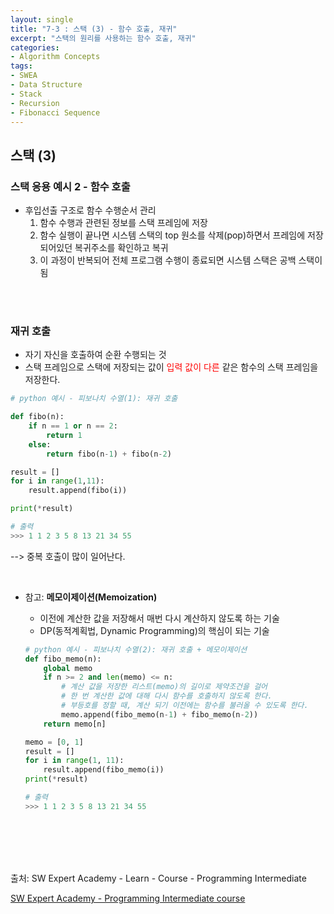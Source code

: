 ```yaml
---
layout: single
title: "7-3 : 스택 (3) - 함수 호출, 재귀"
excerpt: "스택의 원리를 사용하는 함수 호출, 재귀"
categories: 
- Algorithm Concepts
tags:
- SWEA
- Data Structure
- Stack
- Recursion
- Fibonacci Sequence
---
```

## 스택 (3)

### <strong>스택 응용 예시 2 - 함수 호출</strong>

- 후입선출 구조로 함수 수행순서 관리
  1. 함수 수행과 관련된 정보를 스택 프레임에 저장
  2. 함수 실행이 끝나면 시스템 스택의 top 원소를 삭제(pop)하면서 프레임에 저장되어있던 복귀주소를 확인하고 복귀
  3. 이 과정이 반복되어 전체 프로그램 수행이 종료되면 시스템 스택은 공백 스택이 됨

<br>

<br>

### 재귀 호출

- 자기 자신을 호출하여 순환 수행되는 것
- 스택 프레임으로 스택에 저장되는 값이 <span style="color:red">입력 값이 다른</span> 같은 함수의 스택 프레임을 저장한다.

```python
# python 예시 - 피보나치 수열(1): 재귀 호출

def fibo(n):
    if n == 1 or n == 2:
        return 1
    else:
        return fibo(n-1) + fibo(n-2)

result = []
for i in range(1,11):
    result.append(fibo(i))

print(*result)

# 출력
>>> 1 1 2 3 5 8 13 21 34 55
```

--> 중복 호출이 많이 일어난다.

<br>

- 참고: <strong>메모이제이션(Memoization)</strong>

  - 이전에 계산한 값을 저장해서 매번 다시 계산하지 않도록 하는 기술
  - DP(동적계획법, Dynamic Programming)의 핵심이 되는 기술

  ```python
  # python 예시 - 피보나치 수열(2): 재귀 호출 + 메모이제이션
  def fibo_memo(n):
      global memo
      if n >= 2 and len(memo) <= n: 
          # 계산 값을 저장한 리스트(memo)의 길이로 제약조건을 걸어 
          # 한 번 계산한 값에 대해 다시 함수를 호출하지 않도록 한다.
          # 부등호를 정할 때, 계산 되기 이전에는 함수를 불러올 수 있도록 한다.
          memo.append(fibo_memo(n-1) + fibo_memo(n-2))
      return memo[n]
  
  memo = [0, 1]
  result = []
  for i in range(1, 11):
      result.append(fibo_memo(i))
  print(*result)
  
  # 출력
  >>> 1 1 2 3 5 8 13 21 34 55
  ```


<br>

<br>

<br>

<br>

출처: SW Expert Academy - Learn - Course - Programming Intermediate

[SW Expert Academy - Programming Intermediate course](https://swexpertacademy.com/main/learn/course/subjectList.do?courseId=AVuPDN86AAXw5UW6)

